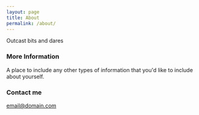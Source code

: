 ```yaml
---
layout: page
title: About
permalink: /about/
---
```


Outcast bits and dares

### More Information

A place to include any other types of information that you'd like to include about yourself.

### Contact me

[email@domain.com](mailto:email@domain.com)
